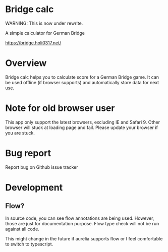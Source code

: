 # Bridge calc

WARNING: This is now under rewrite.

A simple calculator for German Bridge

https://bridge.holi0317.net/

# Overview
Bridge calc helps you to calculate score for a German Bridge game. It can be used offline (if browser supports) and automatically store data for next use.

# Note for old browser user
This app only support the latest browsers, excluding IE and Safari 9. Other browser will stuck at loading page
and fail. Please update your browser if you are stuck.

# Bug report
Report bug on Github issue tracker

# Development
## Flow?
In source code, you can see flow annotations are being used.
However, those are just for documentation purpose. Flow type check will not be run against all code.

This might change in the future if aurelia supports flow or I feel comfortable to switch to typescript.
